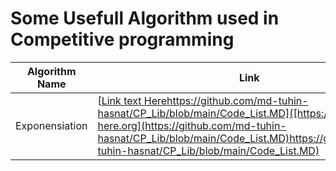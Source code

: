 # Some Usefull Algorithm used in Competitive programming

| Algorithm Name | Link |
|----------------|------|
|Exponensiation|[[Link text Here](https://github.com/md-tuhin-hasnat/CP_Lib/blob/main/Code_List.MD)https://github.com/md-tuhin-hasnat/CP_Lib/blob/main/Code_List.MD]([https://link-url-here.org](https://github.com/md-tuhin-hasnat/CP_Lib/blob/main/Code_List.MD)https://github.com/md-tuhin-hasnat/CP_Lib/blob/main/Code_List.MD)|
